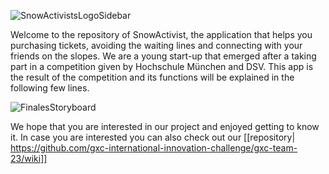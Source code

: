![SnowActivistsLogoSidebar](https://user-images.githubusercontent.com/72878620/102064995-485a6700-3df8-11eb-918f-7b73ea1a81d5.png)

Welcome to the repository of SnowActivist, the application that helps you purchasing tickets, avoiding the waiting lines and connecting with your friends on the slopes. We are a young start-up that emerged after a taking part in a competition given by Hochschule München and DSV. This app is the result of the competition and its functions will be explained in the following few lines.

![FinalesStoryboard](https://user-images.githubusercontent.com/72878620/102063145-f0bafc00-3df5-11eb-8399-56427acc96d4.jpg)

We hope that you are interested in our project and enjoyed getting to know it. In case you are interested you can also check out our [[repository| https://github.com/gxc-international-innovation-challenge/gxc-team-23/wiki]]
